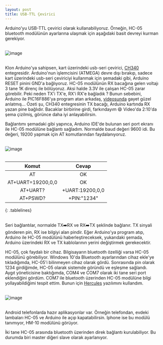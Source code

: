 ```yaml
---
layout: post
title: USB-TTL Çevirici
---
```


Arduino'yu USB-TTL çevirici olarak kullanabiliyoruz. Örneğin, HC-05 bluetooth modülünün ayarlarına ulaşmak için aşağıdaki basit devreyi kurman gerekiyor.<br><br>

![image](https://github.com/user-attachments/assets/6574563e-6faf-4f95-818c-ef2b0dd61c01)<br><br>

Klon Arduino'ya sahipsen, kart üzerindeki usb-seri çevirici, [CH340](https://akademi.robolinkmarket.com/ch340-driver-kurulumu) entegresidir. Arduino'nun işlemcisini (ATMEGA) devre dışı bırakıp, sadece kart üzerindeki usb-seri çeviriciyi kullanmak için şemadaki gibi, Arduino RESET pinini GND'a bağlıyoruz. HC-05 modülünün RX bacağına gelen voltajı 3 tane 1K direnç ile bölüyoruz. Aksi halde 3.3V ile çalışan HC-05 zarar görebilir. Peki neden TX'i TX'e, RX'i RX'e bağladık ? Bunun sebebini, Arduino ile PIC16F886'ya program atan arkadaş, [videosunda](https://www.youtube.com/watch?v=qOztsbEfg1g) gayet güzel anlatmış... Özeti şu, CH340 entegresinin TX bacağı, Arduino kartında RX yazan pine bağlıdır. Bacaklar birbirine girdi, farkındayım 😄 Video'da 2:10'da şema çizilmiş, görünce daha iyi anlayabilirsin. 

Bağlantımı şemadaki gibi yapınca, Arduino IDE'de bulunan seri port ekranı ile HC-05 modülüne bağlantı sağladım. Normalde baud değeri 9600 idi. Bu değeri, 19200 yapmak için AT komutlarından faydalanıyoruz.<br><br>

![image](https://github.com/user-attachments/assets/427a13dd-271a-4ead-91ba-ed91c75866cc)<br><br>

<style>
.tablelines table, .tablelines td, .tablelines th {
        border: 1px solid #D3D3D3;
        }
</style>
| **Komut** | **Cevap** |
|:-------:|:-------:|
|  AT   | OK    |
|AT+UART=19200,0,0|OK|
| AT+UART? | +UART:19200,0,0  |
|AT+PSWD?|+PIN:"1234"|
{: .tablelines}

<br>Seri bağlantılar, normalde TX➡️RX ve RX➡️TX şeklinde bağlanır. TX sinyali gönderen pin, RX ise bilgiyi alan pindir. Eğer Arduino'ya program atıp, Arduino ile HC-05 modülünü haberleştireceksek, yukarıdaki şemada, Arduino üzerindeki RX ve TX kablolarının yerini değiştirmek gerekecektir.

HC-05, çok faydalı bir cihaz. Bilgisayarın bluetooth özelliği varsa HC-05 modülünü görebiliyor. Windows 10'da Bluetooth ayarlarından cihaz ekle'ye tıkladığımda, HC-05'i bilinmeyen cihaz olarak gördü. Sonrasında pin olarak 1234 girdiğimde, HC-05 olarak sistemde göründü ve eşleşme sağlandı. Aygıt yöneticisine baktığımda, COM4 ve COM7 olarak iki tane seri port eklendiğini gördüm. COM7 ile bluetooth üzerinden HC-05 modülüne bilgi yollayabildiğimi tespit ettim. Bunun için [Hercules](https://www.hw-group.com/files/download/sw/version/hercules_3-2-8.exe) yazılımını kullandım.<br><br>

![image](https://github.com/user-attachments/assets/bee0e39a-b5f2-421f-802d-33d6aabeb9ea)<br><br>

Android telefonlarda hazır aplikasyonlar var. Örneğin telefondan, evdeki lambaları HC-05 ve Arduino ile açıp kapatabilirsin. Iphone ise bu modülü tanımıyor, HM-10 modülünü görüyor.

İki tane HC-05 arasında bluetooth üzerinden direk bağlantı kurulabiliyor. Bu durumda biri master diğeri slave olarak ayarlanıyor.

